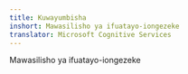 ```yaml
---
title: Kuwayumbisha
inshort: Mawasilisho ya ifuatayo-iongezeke
translator: Microsoft Cognitive Services
---
```


Mawasilisho ya ifuatayo-iongezeke


